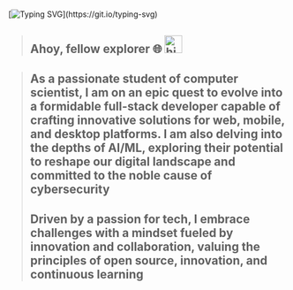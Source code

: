 #

[![Typing SVG](https://readme-typing-svg.demolab.com/?font=Fira+Code&weight=900&size=30&pause=5000&color=869750¢er=true&vCenter=true&random=true&width=435&lines=Software+Engineer;)](https://git.io/typing-svg)

<!-- markdownlint-disable MD033 -->
> ## Ahoy, fellow explorer 🌐 <img src="https://github.com/blackcater/blackcater/raw/main/images/Hi.gif" height="32" alt="hi">
<!-- markdownlint-enable MD033 -->
>
> ## As a passionate student of computer scientist, I am on an epic quest to   evolve into a formidable full-stack developer capable of crafting innovative solutions for web, mobile, and desktop platforms. I am also delving into the depths of AI/ML, exploring their potential to reshape our digital landscape and committed to the noble cause of cybersecurity
>
> ## Driven by a passion for tech, I embrace challenges with a mindset fueled by innovation and collaboration, valuing the principles of open source, innovation, and continuous learning
